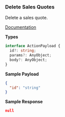 ### Delete Sales Quotes

Delete a sales quote.

[Documentation](https://developer.sage.com/accounting/reference/invoicing-sales/#tag/Sales-Quotes/operation/deleteSalesQuotesKey)

**Types**
```ts
interface ActionPayload {
  id?: string;
  params?: AnyObject;
  body?: AnyObject;
}
```

**Sample Payload**
```json
{
  "id": "string"
}
```

**Sample Response**
```json
null
```
